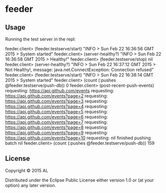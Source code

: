 # feeder

## Usage

Running the test server in the repl:

feeder.client> (feeder.testserve/start)
"INFO > Sun Feb 22 16:36:56 GMT 2015 > System started"
feeder.client> (server-healthy?)
"INFO > Sun Feb 22 16:36:58 GMT 2015 > Healthy!"
feeder.client> (feeder.testserve/stop)
nil
feeder.client> (server-healthy?)
"INFO > Sun Feb 22 16:37:12 GMT 2015 > Not Healthy!, message: java.net.ConnectException: Connection refused"
feeder.client> (feeder.testserve/start)
"INFO > Sun Feb 22 16:38:14 GMT 2015 > System started"
feeder.client> (count  (:pushes @feeder.testserve/push-db))
0
feeder.client> (post-recent-push-events)
requesting: https://api.github.com/events
requesting: https://api.github.com/events?page=2
requesting: https://api.github.com/events?page=3
requesting: https://api.github.com/events?page=4
requesting: https://api.github.com/events?page=5
requesting: https://api.github.com/events?page=6
requesting: https://api.github.com/events?page=7
requesting: https://api.github.com/events?page=8
requesting: https://api.github.com/events?page=9
requesting: https://api.github.com/events?page=10
requesting: nil
finished pushing batch
nil
feeder.client> (count  (:pushes @feeder.testserve/push-db))
159

## License

Copyright © 2015 AL

Distributed under the Eclipse Public License either version 1.0 or (at
your option) any later version.
